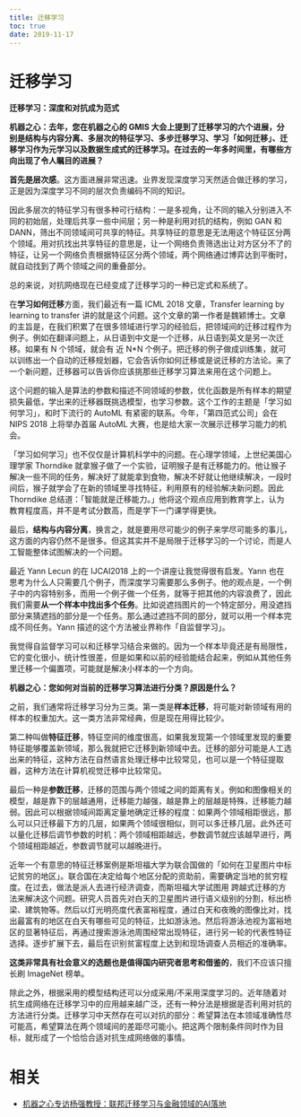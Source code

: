 ```yaml
---
title: 迁移学习
toc: true
date: 2019-11-17
---
```

# 迁移学习


**迁移学习：深度和对抗成为范式**



**机器之心：去年，您在机器之心的 GMIS 大会上提到了迁移学习的六个进展，分别是结构与内容分离、多层次的特征学习、多步迁移学习、学习「如何迁移」、迁移学习作为元学习以及数据生成式的迁移学习。在过去的一年多时间里，有哪些方向出现了令人瞩目的进展？**



**首先是层次感**。这方面进展非常迅速。业界发现深度学习天然适合做迁移的学习，正是因为深度学习不同的层次负责编码不同的知识。



因此多层次的特征学习有很多种可行结构：一是多视角，让不同的输入分别进入不同的初始层，处理后共享一些中间层；另一种是利用对抗的结构，例如 GAN 和 DANN，筛出不同领域间可共享的特征。共享特征的意思是无法用这个特征区分两个领域。用对抗找出共享特征的意思是，让一个网络负责筛选出让对方区分不了的特征，让另一个网络负责根据特征区分两个领域，两个网络通过博弈达到平衡时，就自动找到了两个领域之间的重叠部分。



总的来说，对抗网络现在已经变成了迁移学习的一种已定式和系统了。



在**学习如何迁移**方面，我们最近有一篇 ICML 2018 文章，Transfer learning by learning to transfer 讲的就是这个问题。这个文章的第一作者是魏颖博士。文章的主旨是，在我们积累了在很多领域进行学习的经验后，把领域间的迁移过程作为例子。例如在翻译问题上，从日语到中文是一个迁移，从日语到英文是另一次迁移。如果有 N 个领域，就会有 近 N*N 个例子。把迁移的例子做成训练集，就可以训练出一个自动的迁移规划器，它会告诉你如何迁移或是说迁移的方法论。来了一个新问题，迁移器可以告诉你应该挑那些迁移学习算法来用在这个问题上。



这个问题的输入是算法的参数和描述不同领域的参数，优化函数是所有样本的期望损失最低，学出来的迁移器既挑选模型，也学习参数。这个工作的主题是「学习如何学习」，和时下流行的 AutoML 有紧密的联系。今年，「第四范式公司」会在 NIPS 2018 上将举办首届 AutoML 大赛，也是给大家一次展示迁移学习能力的机会。



「学习如何学习」也不仅仅是计算机科学中的问题。在心理学领域，上世纪美国心理学家 Thorndike 就拿猴子做了一个实验，证明猴子是有迁移能力的。他让猴子解决一些不同的任务，解决好了就能拿到食物，解决不好就让他继续解决，一段时间后，猴子就学会了在新的领域里寻找特征，利用原有的经验解决新问题。因此 Thorndike 总结道：「智能就是迁移能力。」他将这个观点应用到教育学上，认为教育程度高，并不是考试分数高，而是学下一门课学得更快。



最后，**结构与内容分离**，换言之，就是要用尽可能少的例子来学尽可能多的事儿，这方面的内容仍然不是很多。但这其实并不是局限于迁移学习的一个讨论，而是人工智能整体试图解决的一个问题。



最近 Yann Lecun 的在 IJCAI2018 上的一个讲座让我觉得很有启发。Yann 也在思考为什么人只需要几个例子，而深度学习需要那么多例子。他的观点是，一个例子中的内容特别多，而用一个例子做一个任务，就等于把其他的内容浪费了，因此我们需要**从一个样本中找出多个任务**。比如说遮挡图片的一个特定部分，用没遮挡部分来猜遮挡的部分是一个任务。那么通过遮挡不同的部分，就可以用一个样本完成不同任务。Yann 描述的这个方法被业界称作「自监督学习」。



我觉得自监督学习可以和迁移学习结合来做的。因为一个样本毕竟还是有局限性，它的变化很小，统计性很差，但是如果和以前的经验能结合起来，例如从其他任务里迁移一个偏置项，可能就是解决小样本的一个方向。



**机器之心：您如何对当前的迁移学习算法进行分类？原因是什么？**



之前，我们通常将迁移学习分为三类。第一类是**样本迁移**，将可能对新领域有用的样本的权重加大。这一类方法非常经典，但是现在用得比较少。



第二种叫做**特征迁移**，特征空间的维度很高，如果我发现第一个领域里发现的重要特征能够覆盖新领域，那么我就把它迁移到新领域中去。迁移的部分可能是人工选出来的特征，这种方法在自然语言处理迁移中比较常见，也可以是一个特征提取器，这种方法在计算机视觉迁移中比较常见。



最后一种是**参数迁移**，迁移的范围与两个领域之间的距离有关。例如和图像相关的模型，越是靠下的层越通用，迁移能力越强，越是靠上的层越是特殊，迁移能力越弱。因此可以根据领域间距离定量地确定迁移的程度：如果两个领域相距很远，那么可以只迁移最下方的几层，如果两个领域很相似，则可以多迁移几层。此外还可以量化迁移后调节参数的时机：两个领域相距越远，参数调节就应该越早进行，两个领域相距越近，参数调节就可以越晚进行。



近年一个有意思的特征迁移案例是斯坦福大学为联合国做的「如何在卫星图片中标记贫穷的地区」。联合国在决定给每个地区分配的资助前，需要确定当地的贫穷程度。在过去，做法是派人去进行经济调查，而斯坦福大学试图用 跨越式迁移的方法来解决这个问题。研究人员首先对白天的卫星图片进行语义级别的分割，标出桥梁、建筑物等。然后以灯光明亮度代表富裕程度，通过白天和夜晚的图像比对，找出最富有的地区在白天有哪些可见的特征，比如游泳池。然后将游泳池视为富裕地区的显著特征后，再通过搜索游泳池周围经常出现特征，进行另一轮的代表性特征选择。逐步扩展下去，最后在识别贫富程度上达到和现场调查人员相近的准确率。



**这类非常具有社会意义的选题也是值得国内研究者思考和借鉴的**，我们不应该只擅长刷 ImageNet 榜单。



除此之外，根据采用的模型结构还可以分成采用/不采用深度学习的。近年随着对抗生成网络在迁移学习中的应用越来越广泛，还有一种分法是根据是否利用对抗的方法进行分类。迁移学习中天然存在可以对抗的部分：希望算法在本领域准确性尽可能高，希望算法在两个领域间的差距尽可能小。把这两个限制条件同时作为目标，就形成了一个恰恰合适对抗生成网络做的事情。


# 相关

- [机器之心专访杨强教授：联邦迁移学习与金融领域的AI落地](https://mp.weixin.qq.com/s?__biz=MzA3MzI4MjgzMw==&mid=2650746037&idx=1&sn=646008f2d88f2377b4564282add32aed&chksm=871ae8cbb06d61dd498817437fe76d2760a906ab808f3025fc396d22d560177448c8e5eb27cb&mpshare=1&scene=1&srcid=0801X9tUQ4I6DlMCmKCvy77B#rd)

